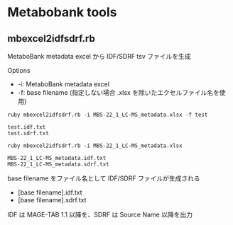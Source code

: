 # Metabobank tools

## mbexcel2idfsdrf.rb

MetaboBank metadata excel から IDF/SDRF tsv ファイルを生成  

Options  
* -i: MetaboBank metadata excel 
* -f: base filename (指定しない場合 .xlsx を除いたエクセルファイル名を使用)

```
ruby mbexcel2idfsdrf.rb -i MBS-22_1_LC-MS_metadata.xlsx -f test

test.idf.txt
test.sdrf.txt
```

```
ruby mbexcel2idfsdrf.rb -i MBS-22_1_LC-MS_metadata.xlsx

MBS-22_1_LC-MS_metadata.idf.txt
MBS-22_1_LC-MS_metadata.sdrf.txt
```

base filename をファイル名として IDF/SDRF ファイルが生成される  
* [base filename].idf.txt  
* [base filename].sdrf.txt

IDF は MAGE-TAB 1.1 以降を、SDRF は Source Name 以降を出力